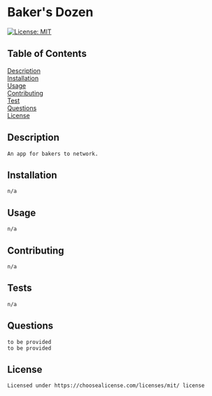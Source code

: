  

# Baker's Dozen
[![License: MIT](https://img.shields.io/badge/License-MIT-yellow.svg)](https://opensource.org/licenses/MIT)

## Table of Contents
[Description](#description)
<br/>
[Installation](#installation)
<br/>
[Usage](#usage)
<br/>
[Contributing](#contributing)
<br/>
[Test](#tests)
<br/>
[Questions](#questions)
<br/>
[License](#license)
<br/>
       
 ## Description
    An app for bakers to network.
       
## Installation
    n/a
       
## Usage
    n/a
       
    
## Contributing
    n/a
       
## Tests
    n/a
       
## Questions
    to be provided
    to be provided

## License
    Licensed under https://choosealicense.com/licenses/mit/ license
   

       